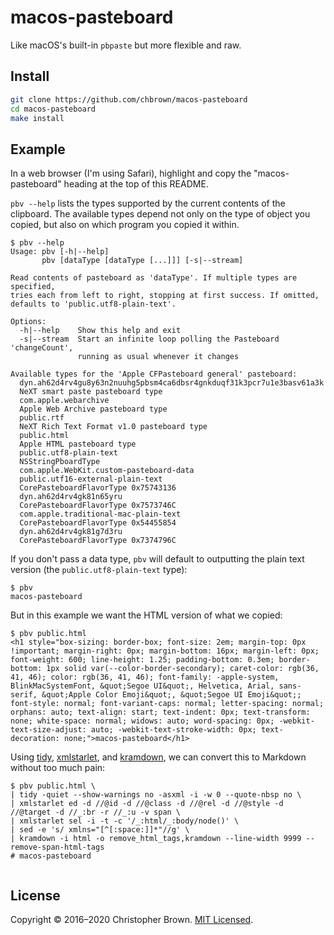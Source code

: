 # macos-pasteboard

Like macOS's built-in `pbpaste` but more flexible and raw.


## Install

```sh
git clone https://github.com/chbrown/macos-pasteboard
cd macos-pasteboard
make install
```


## Example

In a web browser (I'm using Safari), highlight and copy the "macos-pasteboard" heading at the top of this README.

`pbv --help` lists the types supported by the current contents of the clipboard. The available types depend not only on the type of object you copied, but also on which program you copied it within.

```console
$ pbv --help
Usage: pbv [-h|--help]
       pbv [dataType [dataType [...]]] [-s|--stream]

Read contents of pasteboard as 'dataType'. If multiple types are specified,
tries each from left to right, stopping at first success. If omitted,
defaults to 'public.utf8-plain-text'.

Options:
  -h|--help    Show this help and exit
  -s|--stream  Start an infinite loop polling the Pasteboard 'changeCount',
               running as usual whenever it changes

Available types for the 'Apple CFPasteboard general' pasteboard:
  dyn.ah62d4rv4gu8y63n2nuuhg5pbsm4ca6dbsr4gnkduqf31k3pcr7u1e3basv61a3k
  NeXT smart paste pasteboard type
  com.apple.webarchive
  Apple Web Archive pasteboard type
  public.rtf
  NeXT Rich Text Format v1.0 pasteboard type
  public.html
  Apple HTML pasteboard type
  public.utf8-plain-text
  NSStringPboardType
  com.apple.WebKit.custom-pasteboard-data
  public.utf16-external-plain-text
  CorePasteboardFlavorType 0x75743136
  dyn.ah62d4rv4gk81n65yru
  CorePasteboardFlavorType 0x7573746C
  com.apple.traditional-mac-plain-text
  CorePasteboardFlavorType 0x54455854
  dyn.ah62d4rv4gk81g7d3ru
  CorePasteboardFlavorType 0x7374796C
```

If you don't pass a data type, `pbv` will default to outputting the plain text version (the `public.utf8-plain-text` type):

```console
$ pbv
macos-pasteboard
```

But in this example we want the HTML version of what we copied:

```console
$ pbv public.html
<h1 style="box-sizing: border-box; font-size: 2em; margin-top: 0px !important; margin-right: 0px; margin-bottom: 16px; margin-left: 0px; font-weight: 600; line-height: 1.25; padding-bottom: 0.3em; border-bottom: 1px solid var(--color-border-secondary); caret-color: rgb(36, 41, 46); color: rgb(36, 41, 46); font-family: -apple-system, BlinkMacSystemFont, &quot;Segoe UI&quot;, Helvetica, Arial, sans-serif, &quot;Apple Color Emoji&quot;, &quot;Segoe UI Emoji&quot;; font-style: normal; font-variant-caps: normal; letter-spacing: normal; orphans: auto; text-align: start; text-indent: 0px; text-transform: none; white-space: normal; widows: auto; word-spacing: 0px; -webkit-text-size-adjust: auto; -webkit-text-stroke-width: 0px; text-decoration: none;">macos-pasteboard</h1>
```

Using [tidy](http://www.html-tidy.org/),
[xmlstarlet](http://xmlstar.sourceforge.net/), and
[kramdown](https://kramdown.gettalong.org/),
we can convert this to Markdown without too much pain:

```console
$ pbv public.html \
| tidy -quiet --show-warnings no -asxml -i -w 0 --quote-nbsp no \
| xmlstarlet ed -d //@id -d //@class -d //@rel -d //@style -d //@target -d //_:br -r //_:u -v span \
| xmlstarlet sel -i -t -c '/_:html/_:body/node()' \
| sed -e 's/ xmlns="[^[:space:]]*"//g' \
| kramdown -i html -o remove_html_tags,kramdown --line-width 9999 --remove-span-html-tags
# macos-pasteboard
​
```


## License

Copyright © 2016–2020 Christopher Brown.
[MIT Licensed](https://chbrown.github.io/licenses/MIT/#2016-2020).
